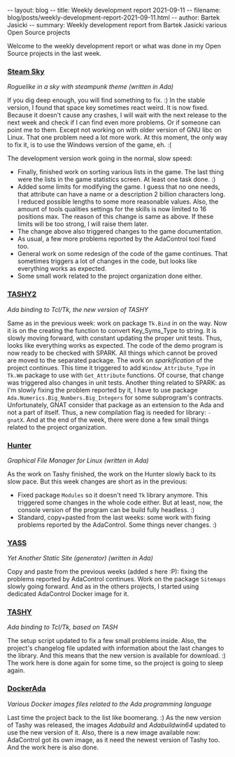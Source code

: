 -- layout: blog
-- title: Weekly development report 2021-09-11
-- filename: blog/posts/weekly-development-report-2021-09-11.html
-- author: Bartek Jasicki
-- summary: Weekly development report from Bartek Jasicki various Open Source projects

Welcome to the weekly development report or what was done in my Open Source
projects in the last week.

### [Steam Sky](https://www.laeran.pl/repositories/steamsky)

*Roguelike in a sky with steampunk theme (written in Ada)*

If you dig deep enough, you will find something to fix. :) In the stable
version, I found that space key sometimes react weird. It is now fixed.
Because it doesn't cause any crashes, I will wait with the next release to the
next week and check if I can find even more problems. Or if someone can point
me to them. Except not working on with older version of GNU libc on Linux.
That one problem need a lot more work. At this moment, the only way to fix it,
is to use the Windows version of the game, eh. :(

The development version work going in the normal, slow speed:

* Finally, finished work on sorting various lists in the game. The last thing
  were the lists in the game statistics screen. At least one task done. :)
* Added some limits for modifying the game. I guess that no one needs, that
  attribute can have a name or a description 2 billion characters long. I
  reduced possible lengths to some more reasonable values. Also, the amount of
  tools qualities settings for the skills is now limited to 16 positions max.
  The reason of this change is same as above. If these limits will be too
  strong, I will raise them later.
* The change above also triggered changes to the game documentation.
* As usual, a few more problems reported by the AdaControl tool fixed too.
* General work on some redesign of the code of the game continues. That
  sometimes triggers a lot of changes in the code, but looks like everything
  works as expected.
* Some small work related to the project organization done either.

### [TASHY2](https://www.laeran.pl/repositories/tashy2)

*Ada binding to Tcl/Tk, the new version of TASHY*

Same as in the previous week: work on package `Tk.Bind` in on the way. Now it
is on the creating the function to convert Key_Syms_Type to string. It is
slowly moving forward, with constant updating the proper unit tests. Thus,
looks like everything works as expected. The code of the demo program is now
ready to be checked with SPARK. All things which cannot be proved are moved to
the separated package. The work on *sparkification* of the project continues.
This time it triggered to add `Window_Attribute_Type` in `Tk.Wm` package to
use with `Get_Attribute` functions. Of course, that change was triggered also
changes in unit tests. Another thing related to SPARK: as I'm slowly fixing
the problem reported by it, I have to use package `Ada.Numerics.Big_Numbers.Big_Integers`
for some subprogram's contracts. Unfortunately, GNAT consider that package as
an extension to the Ada and not a part of itself. Thus, a new compilation flag
is needed for library: `-gnatX`. And at the end of the week, there were done a
few small things related to the project organization.

### [Hunter](https://www.laeran.pl/repositories/hunter)

*Graphical File Manager for Linux (written in Ada)*

As the work on Tashy finished, the work on the Hunter slowly back to its slow
pace. But this week changes are short as in the previous:

* Fixed package `Modules` so it doesn't need `Tk` library anymore. This
  triggered some changes in the whole code either. But at least, now, the
  console version of the program can be build fully headless. :)
* Standard, copy+pasted from the last weeks: some work with fixing problems
  reported by the AdaControl. Some things never changes. :)

### [YASS](https://www.laeran.pl/repositories/yass)

*Yet Another Static Site (generator) (written in Ada)*

Copy and paste from the previous weeks (added *s* here :P): fixing the problems
reported by AdaControl continues. Work on the package `Sitemaps` slowly going
forward. And as in the others projects, I started using dedicated AdaControl
Docker image for it.

### [TASHY](https://www.laeran.pl/repositories/tashy)

*Ada binding to Tcl/Tk, based on TASH*

The setup script updated to fix a few small problems inside. Also, the
project's changelog file updated with information about the last changes to the
library. And this means that the new version is available for download. :) The
work here is done again for some time, so the project is going to sleep again.

### [DockerAda](https://www.laeran.pl/repositories/dockerada)

*Various Docker images files related to the Ada programming language*

Last time the project back to the list like boomerang. :) As the new version of
Tashy was released, the images *Adabuild* and *Adabuildwin64* updated to use
the new version of it. Also, there is a new image available now: AdaControl got
its own image, as it need the newest version of Tashy too. And the work here is
also done.
